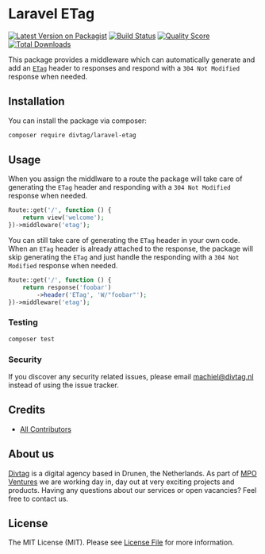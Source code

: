 # Laravel ETag

[![Latest Version on Packagist](https://img.shields.io/packagist/v/divtag/laravel-etag.svg?style=flat-square)](https://packagist.org/packages/divtag/laravel-etag)
[![Build Status](https://img.shields.io/travis/divtag-nl/laravel-etag/master.svg?style=flat-square)](https://travis-ci.org/divtag-nl/laravel-etag)
[![Quality Score](https://img.shields.io/scrutinizer/g/divtag-nl/laravel-etag.svg?style=flat-square)](https://scrutinizer-ci.com/g/divtag-nl/laravel-etag)
[![Total Downloads](https://img.shields.io/packagist/dt/divtag/laravel-etag.svg?style=flat-square)](https://packagist.org/packages/divtag/laravel-etag)

This package provides a middleware which can automatically generate and add an [`ETag`](https://en.wikipedia.org/wiki/HTTP_ETag) header to responses and respond with a `304 Not Modified` response when needed. 

## Installation

You can install the package via composer:

```bash
composer require divtag/laravel-etag
```

## Usage

When you assign the middlware to a route the package will take care of generating the `ETag` header and responding with a `304 Not Modified` response when needed.

``` php
Route::get('/', function () {
    return view('welcome');
})->middleware('etag');
```

You can still take care of generating the `ETag` header in your own code. When an `ETag` header is already attached to the response, the package will skip generating the `ETag` and just handle the responding with a `304 Not Modified` response when needed.

``` php
Route::get('/', function () {
    return response('foobar')
        ->header('ETag', 'W/"foobar"');
})->middleware('etag');
```

### Testing

``` bash
composer test
```

### Security

If you discover any security related issues, please email machiel@divtag.nl instead of using the issue tracker.

## Credits

- [All Contributors](../../contributors)

## About us

[Divtag](https://www.divtag.nl/) is a digital agency based in Drunen, the Netherlands. As part of [MPO Ventures](https://www.mpo-ventures.com/) we are working day in, day out at very exciting projects and products. Having any questions about our services or open vacancies? Feel free to contact us.

## License

The MIT License (MIT). Please see [License File](LICENSE.md) for more information.
